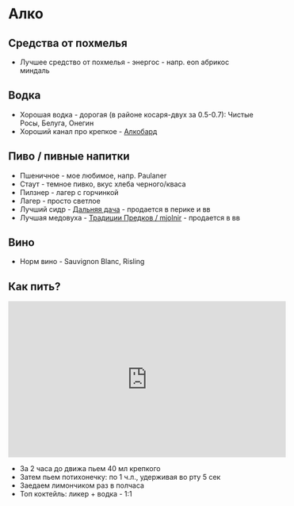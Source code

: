 # Алко

## Средства от похмелья

- Лучшее средство от похмелья - энергос - напр. eon абрикос миндаль

## Водка

- Хорошая водка - дорогая (в районе косаря-двух за 0.5-0.7): Чистые Росы, Белуга, Онегин
- Хороший канал про крепкое - [Алкобард](https://www.youtube.com/c/%D0%90%D0%BB%D0%BA%D0%BE%D0%B1%D0%B0%D1%80%D0%B4)

## Пиво / пивные напитки

- Пшеничное - мое любимое, напр. Paulaner
- Стаут - темное пивко, вкус хлеба черного/кваса
- Пилзнер - лагер с горчинкой
- Лагер - просто светлое
- Лучший сидр - [Дальняя дача](https://dadasidr.ru/) - продается в перике и вв
- Лучшая медовуха - [Традиции Предков / mjolnir](https://mjolnir.pro/) - продается в вв

## Вино

- Норм вино - Sauvignon Blanc, Risling


## Как пить?

<iframe width="560" height="315" src="https://www.youtube.com/embed/t9JIlFJbwmM" title="YouTube video player" frameborder="0" allow="accelerometer; autoplay; clipboard-write; encrypted-media; gyroscope; picture-in-picture; web-share" allowfullscreen></iframe>

- За 2 часа до движа пьем 40 мл крепкого
- Затем пьем потихонечку: по 1 ч.л., удерживая во рту 5 сек
- Заедаем лимончиком раз в полчаса
- Топ коктейль: ликер + водка - 1:1